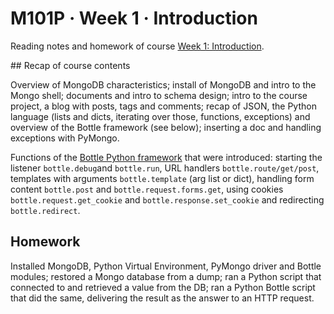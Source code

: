 # M101P · Week 1 · Introduction

Reading notes and homework of course [Week 1: Introduction](https://education.mongodb.com/courses/10gen/M101P/2014_February/courseware/Week_1_Introduction/).

## Recap of course contents

Overview of MongoDB characteristics; install of MongoDB and intro to the Mongo shell; documents and intro to schema design; intro to the course project, a blog with posts, tags and comments; recap of JSON, the Python language (lists and dicts, iterating over those, functions, exceptions) and overview of the Bottle framework (see below); inserting a doc and handling exceptions with PyMongo.

Functions of the [Bottle Python framework](http://bottlepy.org/docs/dev/index.html) that were introduced: starting the listener ``bottle.debug``and ``bottle.run``, URL handlers ``bottle.route/get/post``, templates with arguments ``bottle.template`` (arg list or dict), handling form content ``bottle.post`` and ``bottle.request.forms.get``, using cookies ``bottle.request.get_cookie`` and ``bottle.response.set_cookie`` and redirecting ``bottle.redirect``.

## Homework

Installed MongoDB, Python Virtual Environment, PyMongo driver and Bottle modules; restored a Mongo database from a dump; ran a Python script that connected to and retrieved a value from the DB; ran a Python Bottle script that did the same, delivering the result as the answer to an HTTP request.
